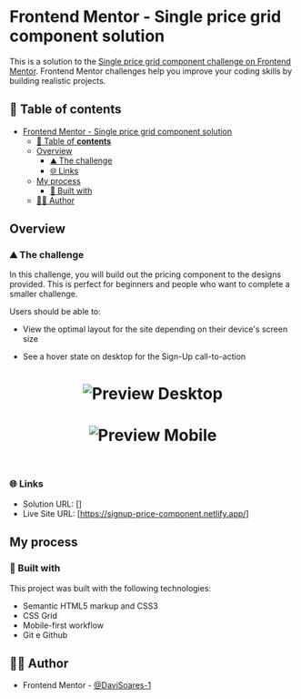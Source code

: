 # Frontend Mentor - Single price grid component solution

This is a solution to the [Single price grid component challenge on Frontend Mentor](https://www.frontendmentor.io/challenges/single-price-grid-component-5ce41129d0ff452fec5abbbc). Frontend Mentor challenges help you improve your coding skills by building realistic projects. 

## 📑 Table of **contents**

- [Frontend Mentor - Single price grid component solution](#frontend-mentor---single-price-grid-component-solution)
  - [📑 Table of **contents**](#-table-of-contents)
  - [Overview](#overview)
    - [⛰️ The challenge](#️-the-challenge)
    - [🌐 Links](#-links)
  - [My process](#my-process)
    - [🚀 Built with](#-built-with)
  - [👨‍💻 Author](#-author)

## Overview

### ⛰️ The challenge

In this challenge, you will build out the pricing component to the designs provided. This is perfect for beginners and people who want to complete a smaller challenge.

Users should be able to:

- View the optimal layout for the site depending on their device's screen size

- See a hover state on desktop for the Sign-Up call-to-action

<h1 align="center">
    <img alt="Preview Desktop" title="Preview Desktop" src="" />
</h1>

<h1 align="center">
    <img alt="Preview Mobile" title="Preview Mobile" src="" />
</h1>

<br>

### 🌐 Links

- Solution URL: []
- Live Site URL: [https://signup-price-component.netlify.app/]

## My process

### 🚀 Built with

This project was built with the following technologies:

- Semantic HTML5 markup and CSS3
- CSS Grid
- Mobile-first workflow
- Git e Github

## 👨‍💻 Author

- Frontend Mentor - [@DaviSoares-1](https://www.frontendmentor.io/profile/DaviSoares-1)

